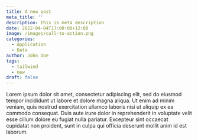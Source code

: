 ```yaml
---
title: A new post
meta_title: ''
description: this is meta description
date: 2022-04-04T17:00:00+12:00
image: /images/call-to-action.png
categories:
  - Application
  - Data
author: John Doe
tags:
  - tailwind
  - new
draft: false
---
```

Lorem ipsum dolor sit amet, consectetur adipiscing elit, sed do eiusmod tempor incididunt ut labore et dolore magna aliqua. Ut enim ad minim veniam, quis nostrud exercitation ullamco laboris nisi ut aliquip ex ea commodo consequat. Duis aute irure dolor in reprehenderit in voluptate velit esse cillum dolore eu fugiat nulla pariatur. Excepteur sint occaecat cupidatat non proident, sunt in culpa qui officia deserunt mollit anim id est laborum.